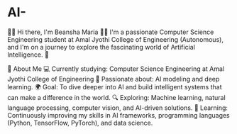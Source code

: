 # AI-
👩‍💻 Hi there, I'm Beansha Maria 👩‍💻
I'm a passionate Computer Science Engineering student at Amal Jyothi College of Engineering (Autonomous), and I'm on a journey to explore the fascinating world of Artificial Intelligence. 🌱

🚀 About Me
💻 Currently studying: Computer Science Engineering at Amal Jyothi College of Engineering
🤖 Passionate about: AI modeling and deep learning.
🌍 Goal: To dive deeper into AI and build intelligent systems that can make a difference in the world.
🔍 Exploring: Machine learning, natural language processing, computer vision, and AI-driven solutions.
🌱 Learning: Continuously improving my skills in AI frameworks, programming languages (Python, TensorFlow, PyTorch), and data science.
